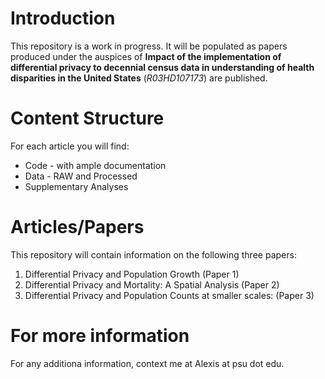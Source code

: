 # Introduction
This repository is a work in progress. It will be populated as papers produced under the auspices of **Impact of the implementation of differential privacy to decennial census data in understanding of health disparities in the United States** (*R03HD107173*) are published.

# Content Structure
For each article you will find:
* Code - with ample documentation
* Data - RAW and Processed
* Supplementary Analyses

# Articles/Papers
This repository will contain information on the following three papers:
1. Differential Privacy and Population Growth (Paper 1)
2. Differential Privacy and Mortality: A Spatial Analysis (Paper 2)
3. Differential Privacy and Population Counts at smaller scales: (Paper 3)

# For more information
For any additiona information, context me at Alexis at psu dot edu.
